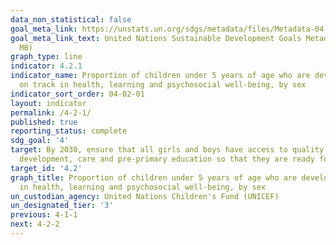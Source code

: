 ```yaml
---
data_non_statistical: false
goal_meta_link: https://unstats.un.org/sdgs/metadata/files/Metadata-04-02-01.pdf
goal_meta_link_text: United Nations Sustainable Development Goals Metadata (PDF 4.0
  MB)
graph_type: line
indicator: 4.2.1
indicator_name: Proportion of children under 5 years of age who are developmentally
  on track in health, learning and psychosocial well-being, by sex
indicator_sort_order: 04-02-01
layout: indicator
permalink: /4-2-1/
published: true
reporting_status: complete
sdg_goal: '4'
target: By 2030, ensure that all girls and boys have access to quality early childhood
  development, care and pre-primary education so that they are ready for primary education
target_id: '4.2'
graph_title: Proportion of children under 5 years of age who are developmentally on track
  in health, learning and psychosocial well-being, by sex
un_custodian_agency: United Nations Children's Fund (UNICEF)
un_designated_tier: '3'
previous: 4-1-1
next: 4-2-2
---
```


